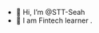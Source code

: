 - 👋 Hi, I’m @STT-Seah
- 🌱 I am Fintech learner .

<!---
STT-Seah/STT-Seah is a ✨ special ✨ repository because its `README.md` (this file) appears on your GitHub profile.
You can click the Preview link to take a look at your changes.
--->
